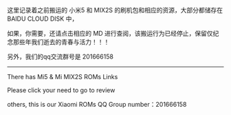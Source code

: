 这里记录着之前搬运的 小米5 和 MIX2S 的刷机包和相应的资源，大部分都储存在 BAIDU CLOUD DISK 中，

如果，你需要，还请点击相应的 MD 进行查阅，该搬运行为已经停止，保留仅纪念那些年我们逝去的青春与活力！！！

另外，我们的qq交流群号是 201666158
****
There has Mi5 & Mi MIX2S ROMs Links

Please click your need to go to review

others, this is our Xiaomi ROMs QQ Group number：201666158

